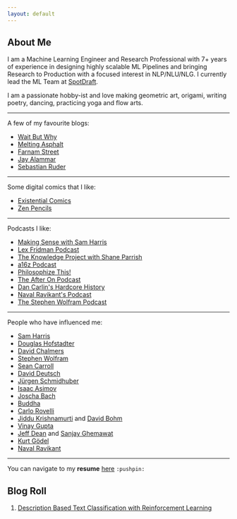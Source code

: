 ```yaml
---
layout: default
---
```


## About Me

I am a Machine Learning Engineer and Research Professional with 7+ years of experience in designing highly scalable ML Pipelines and bringing Research to Production with a focused interest in NLP/NLU/NLG. I currently lead the ML Team at [SpotDraft](https://www.spotdraft.com/).

I am a passionate hobby-ist and love making geometric art, origami, writing poetry, dancing, practicing yoga and flow arts.

* * *

A few of my favourite blogs:
* [Wait But Why](https://waitbutwhy.com/)
* [Melting Asphalt](https://meltingasphalt.com/archive/)
* [Farnam Street](https://fs.blog/)
* [Jay Alammar](https://jalammar.github.io/)
* [Sebastian Ruder](https://ruder.io/)

* * *

Some digital comics that I like:
* [Existential Comics](https://existentialcomics.com/archive)
* [Zen Pencils](https://www.zenpencils.com/)

* * *

Podcasts I like:
* [Making Sense with Sam Harris](https://podcasts.google.com/feed/aHR0cDovL3dha2luZ3VwLmxpYnN5bi5jb20vcnNz)
* [Lex Fridman Podcast](https://podcasts.google.com/feed/aHR0cHM6Ly9sZXhmcmlkbWFuLmNvbS9mZWVkL3BvZGNhc3Qv)
* [The Knowledge Project with Shane Parrish](https://podcasts.google.com/feed/aHR0cHM6Ly90aGVrbm93bGVkZ2Vwcm9qZWN0LmxpYnN5bi5jb20vcnNz)
* [a16z Podcast](https://podcasts.google.com/feed/aHR0cHM6Ly9mZWVkcy5zaW1wbGVjYXN0LmNvbS9KR0UzeUMwVg)
* [Philosophize This!](https://podcasts.google.com/feed/aHR0cHM6Ly9waGlsb3NvcGhpemV0aGlzLmxpYnN5bi5jb20vcnNz)
* [The After On Podcast](https://podcasts.google.com/feed/aHR0cHM6Ly9hZnRlcm9uLmxpYnN5bi5jb20vcnNz)
* [Dan Carlin's Hardcore History](https://podcasts.google.com/feed/aHR0cHM6Ly93d3cuZGFuY2FybGluLmNvbS9kY2hoLWZlZWRidXJuZXIueG1s)
* [Naval Ravikant's Podcast](https://podcasts.google.com/feed/aHR0cHM6Ly9uYXZhbC5saWJzeW4uY29tL3Jzcw)
* [The Stephen Wolfram Podcast](https://podcasts.google.com/feed/aHR0cHM6Ly9mZWVkcy5zb3VuZGNsb3VkLmNvbS91c2Vycy9zb3VuZGNsb3VkOnVzZXJzOjMzNzQwODg0Ni9zb3VuZHMucnNz)

* * *

People who have influenced me:
* [Sam Harris](https://en.wikipedia.org/wiki/Sam_Harris)
* [Douglas Hofstadter](https://en.wikipedia.org/wiki/Douglas_Hofstadter)
* [David Chalmers](https://en.wikipedia.org/wiki/David_Chalmers)
* [Stephen Wolfram](https://en.wikipedia.org/wiki/Stephen_Wolfram)
* [Sean Carroll](https://en.wikipedia.org/wiki/Sean_M._Carroll)
* [David Deutsch](https://en.wikipedia.org/wiki/David_Deutsch)
* [Jürgen Schmidhuber](https://en.wikipedia.org/wiki/J%C3%BCrgen_Schmidhuber)
* [Isaac Asimov](https://en.wikipedia.org/wiki/Isaac_Asimov)
* [Joscha Bach](https://en.wikipedia.org/wiki/Joscha_Bach)
* [Buddha](https://en.wikipedia.org/wiki/Gautama_Buddha)
* [Carlo Rovelli](https://en.wikipedia.org/wiki/Carlo_Rovelli)
* [Jiddu Krishnamurti](https://en.wikipedia.org/wiki/Jiddu_Krishnamurti) and [David Bohm](https://en.wikipedia.org/wiki/David_Bohm)
* [Vinay Gupta](https://medium.com/@leashless)
* [Jeff Dean](https://en.wikipedia.org/wiki/Jeff_Dean_(computer_scientist)) and [Sanjay Ghemawat](https://en.wikipedia.org/wiki/Sanjay_Ghemawat)
* [Kurt Gödel](https://en.wikipedia.org/wiki/Kurt_G%C3%B6del)
* [Naval Ravikant](https://en.wikipedia.org/wiki/Naval_Ravikant)

* * *

You can navigate to my **resume** [here](./resume.md) `:pushpin:`

## Blog Roll

1. [Description Based Text Classification with Reinforcement Learning](./articles/ml/desc_based_text_classification.md)

